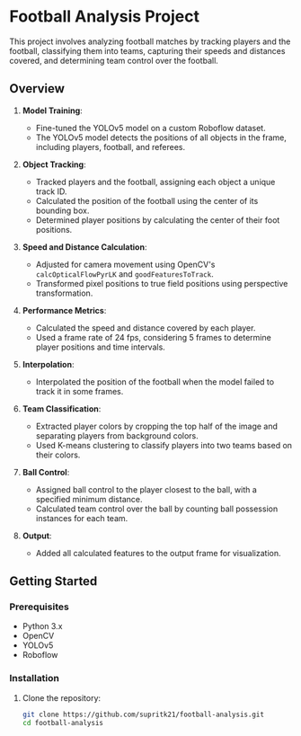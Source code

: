 # Football Analysis Project

This project involves analyzing football matches by tracking players and the football, classifying them into teams, capturing their speeds and distances covered, and determining team control over the football.

## Overview

1. **Model Training**:
   - Fine-tuned the YOLOv5 model on a custom Roboflow dataset.
   - The YOLOv5 model detects the positions of all objects in the frame, including players, football, and referees.

2. **Object Tracking**:
   - Tracked players and the football, assigning each object a unique track ID.
   - Calculated the position of the football using the center of its bounding box.
   - Determined player positions by calculating the center of their foot positions.

3. **Speed and Distance Calculation**:
   - Adjusted for camera movement using OpenCV's `calcOpticalFlowPyrLK` and `goodFeaturesToTrack`.
   - Transformed pixel positions to true field positions using perspective transformation.

4. **Performance Metrics**:
   - Calculated the speed and distance covered by each player.
   - Used a frame rate of 24 fps, considering 5 frames to determine player positions and time intervals.

5. **Interpolation**:
   - Interpolated the position of the football when the model failed to track it in some frames.

6. **Team Classification**:
   - Extracted player colors by cropping the top half of the image and separating players from background colors.
   - Used K-means clustering to classify players into two teams based on their colors.

7. **Ball Control**:
   - Assigned ball control to the player closest to the ball, with a specified minimum distance.
   - Calculated team control over the ball by counting ball possession instances for each team.

8. **Output**:
   - Added all calculated features to the output frame for visualization.

## Getting Started

### Prerequisites

- Python 3.x
- OpenCV
- YOLOv5
- Roboflow

### Installation

1. Clone the repository:
   ```bash
   git clone https://github.com/supritk21/football-analysis.git
   cd football-analysis


